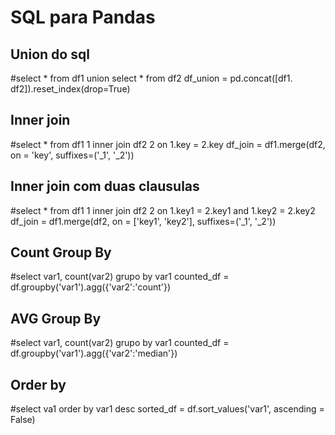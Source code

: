 # SQL para Pandas

## Union do sql
#select * from df1 union select * from df2
df_union = pd.concat([df1. df2]).reset_index(drop=True)

## Inner join
#select * from df1 1 inner join df2 2 on 1.key = 2.key
df_join = df1.merge(df2, on = 'key', suffixes=('_1', '_2'))

## Inner join com duas clausulas 
#select * from df1 1 inner join df2 2 on 1.key1 = 2.key1 and 1.key2 = 2.key2
df_join = df1.merge(df2, on = ['key1', 'key2'], suffixes=('_1', '_2'))

## Count Group By
#select var1, count(var2) grupo by var1
counted_df = df.groupby('var1').agg({'var2':'count'})

## AVG Group By
#select var1, count(var2) grupo by var1
counted_df = df.groupby('var1').agg({'var2':'median'})

## Order by
#select va1 order by var1 desc
sorted_df = df.sort_values('var1', ascending = False)
